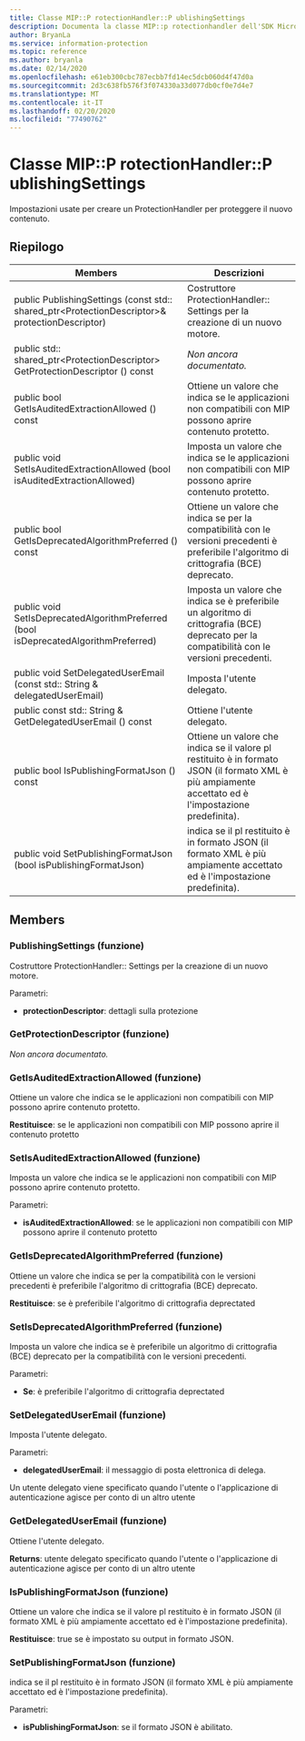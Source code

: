 ```yaml
---
title: Classe MIP::P rotectionHandler::P ublishingSettings
description: Documenta la classe MIP::p rotectionhandler dell'SDK Microsoft Information Protection (MIP).
author: BryanLa
ms.service: information-protection
ms.topic: reference
ms.author: bryanla
ms.date: 02/14/2020
ms.openlocfilehash: e61eb300cbc787ecbb7fd14ec5dcb060d4f47d0a
ms.sourcegitcommit: 2d3c638fb576f3f074330a33d077db0cf0e7d4e7
ms.translationtype: MT
ms.contentlocale: it-IT
ms.lasthandoff: 02/20/2020
ms.locfileid: "77490762"
---
```

# <a name="class-mipprotectionhandlerpublishingsettings"></a>Classe MIP::P rotectionHandler::P ublishingSettings 
Impostazioni usate per creare un ProtectionHandler per proteggere il nuovo contenuto.
  
## <a name="summary"></a>Riepilogo
 Members                        | Descrizioni                                
--------------------------------|---------------------------------------------
public PublishingSettings (const std:: shared_ptr\<ProtectionDescriptor\>& protectionDescriptor)  |  Costruttore ProtectionHandler:: Settings per la creazione di un nuovo motore.
public std:: shared_ptr\<ProtectionDescriptor\> GetProtectionDescriptor () const  | _Non ancora documentato._
public bool GetIsAuditedExtractionAllowed () const  |  Ottiene un valore che indica se le applicazioni non compatibili con MIP possono aprire contenuto protetto.
public void SetIsAuditedExtractionAllowed (bool isAuditedExtractionAllowed)  |  Imposta un valore che indica se le applicazioni non compatibili con MIP possono aprire contenuto protetto.
public bool GetIsDeprecatedAlgorithmPreferred () const  |  Ottiene un valore che indica se per la compatibilità con le versioni precedenti è preferibile l'algoritmo di crittografia (BCE) deprecato.
public void SetIsDeprecatedAlgorithmPreferred (bool isDeprecatedAlgorithmPreferred)  |  Imposta un valore che indica se è preferibile un algoritmo di crittografia (BCE) deprecato per la compatibilità con le versioni precedenti.
public void SetDelegatedUserEmail (const std:: String & delegatedUserEmail)  |  Imposta l'utente delegato.
public const std:: String & GetDelegatedUserEmail () const  |  Ottiene l'utente delegato.
public bool IsPublishingFormatJson () const  |  Ottiene un valore che indica se il valore pl restituito è in formato JSON (il formato XML è più ampiamente accettato ed è l'impostazione predefinita).
public void SetPublishingFormatJson (bool isPublishingFormatJson)  |  indica se il pl restituito è in formato JSON (il formato XML è più ampiamente accettato ed è l'impostazione predefinita).
  
## <a name="members"></a>Members
  
### <a name="publishingsettings-function"></a>PublishingSettings (funzione)
Costruttore ProtectionHandler:: Settings per la creazione di un nuovo motore.

Parametri:  
* **protectionDescriptor**: dettagli sulla protezione


  
### <a name="getprotectiondescriptor-function"></a>GetProtectionDescriptor (funzione)
_Non ancora documentato._

  
### <a name="getisauditedextractionallowed-function"></a>GetIsAuditedExtractionAllowed (funzione)
Ottiene un valore che indica se le applicazioni non compatibili con MIP possono aprire contenuto protetto.

  
**Restituisce**: se le applicazioni non compatibili con MIP possono aprire il contenuto protetto
  
### <a name="setisauditedextractionallowed-function"></a>SetIsAuditedExtractionAllowed (funzione)
Imposta un valore che indica se le applicazioni non compatibili con MIP possono aprire contenuto protetto.

Parametri:  
* **isAuditedExtractionAllowed**: se le applicazioni non compatibili con MIP possono aprire il contenuto protetto


  
### <a name="getisdeprecatedalgorithmpreferred-function"></a>GetIsDeprecatedAlgorithmPreferred (funzione)
Ottiene un valore che indica se per la compatibilità con le versioni precedenti è preferibile l'algoritmo di crittografia (BCE) deprecato.

  
**Restituisce**: se è preferibile l'algoritmo di crittografia deprectated
  
### <a name="setisdeprecatedalgorithmpreferred-function"></a>SetIsDeprecatedAlgorithmPreferred (funzione)
Imposta un valore che indica se è preferibile un algoritmo di crittografia (BCE) deprecato per la compatibilità con le versioni precedenti.

Parametri:  
* **Se**: è preferibile l'algoritmo di crittografia deprectated


  
### <a name="setdelegateduseremail-function"></a>SetDelegatedUserEmail (funzione)
Imposta l'utente delegato.

Parametri:  
* **delegatedUserEmail**: il messaggio di posta elettronica di delega.


Un utente delegato viene specificato quando l'utente o l'applicazione di autenticazione agisce per conto di un altro utente
  
### <a name="getdelegateduseremail-function"></a>GetDelegatedUserEmail (funzione)
Ottiene l'utente delegato.

  
**Returns**: utente delegato specificato quando l'utente o l'applicazione di autenticazione agisce per conto di un altro utente
  
### <a name="ispublishingformatjson-function"></a>IsPublishingFormatJson (funzione)
Ottiene un valore che indica se il valore pl restituito è in formato JSON (il formato XML è più ampiamente accettato ed è l'impostazione predefinita).

  
**Restituisce**: true se è impostato su output in formato JSON.
  
### <a name="setpublishingformatjson-function"></a>SetPublishingFormatJson (funzione)
indica se il pl restituito è in formato JSON (il formato XML è più ampiamente accettato ed è l'impostazione predefinita).

Parametri:  
* **isPublishingFormatJson**: se il formato JSON è abilitato.


